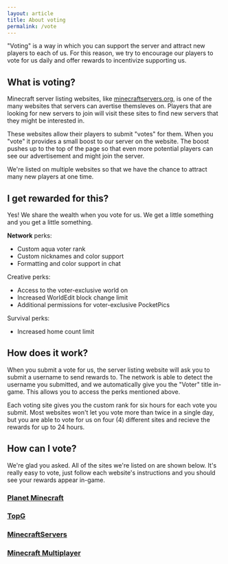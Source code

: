 ```yaml
---
layout: article
title: About voting
permalink: /vote
---
```


"Voting" is a way in which you can support the server and attract new players to each of us. For this reason, we try to encourage our players to vote for us daily and offer rewards to incentivize supporting us.

## What is voting?
Minecraft server listing websites, like [minecraftservers.org](https://minecraftservers.org/), is one of the many websites that servers can avertise themsleves on. Players that are looking for new servers to join will visit these sites to find new servers that they might be interested in. 

These websites allow their players to submit "votes" for them. When you "vote" it provides a small boost to our server on the website. The boost pushes up to the top of the page so that even more potential players can see our advertisement and might join the server. 

We're listed on multiple websites so that we have the chance to attract many new players at one time.

## I get rewarded for this?
Yes! We share the wealth when you vote for us. We get a little something and you get a little something.

**Network** perks:
* Custom aqua voter rank
* Custom nicknames and color support
* Formatting and color support in chat

<span class="creative">Creative</span> perks:
* Access to the voter-exclusive world on 
* Increased WorldEdit block change limit
* Additional permissions for voter-exclusive PocketPics

<span class="survival">Survival</span> perks:
* Increased home count limit

## How does it work?
When you submit a vote for us, the server listing website will ask you to submit a username to send rewards to. The network is able to detect the username you submitted, and we automatically give you the "Voter" title in-game. This allows you to access the perks mentioned above.

Each voting site gives you the custom rank for six hours for each vote you submit. Most websites won't let you vote more than twice in a single day, but you are able to vote for us on four (4) different sites and recieve the rewards for up to 24 hours.

## How can I vote?
We're glad you asked. All of the sites we're listed on are shown below. It's really easy to vote, just follow each website's instructions and you should see your rewards appear in-game.

<div class="grid-container">
  <div class="grid grid--py-3">
    <div class="cell cell--6">
        <div>
            <a href="{{ site.baseurl }}/pmc">
            <div class="card card--clickable">
                <div class="card__content">
                    <div class="card__header">
                        <h3>Planet Minecraft</h3>
                    </div>
                </div>
            </div>
            </a>
        </div>
    </div>
    <div class="cell cell--6">
        <div>
            <a href="{{ site.baseurl }}/topg">
            <div class="card card--clickable">
                <div class="card__content">
                    <div class="card__header">
                        <h3>TopG</h3>
                    </div>
                </div>
            </div>
            </a>
        </div>
    </div>
    <div class="cell cell--6">
        <div>
            <a href="{{ site.baseurl }}/mcs">
            <div class="card card--clickable">
                <div class="card__content">
                    <div class="card__header">
                        <h3>MinecraftServers</h3>
                    </div>
                </div>
            </div>
            </a>
        </div>
    </div>
    <div class="cell cell--6">
        <div>
            <a href="{{ site.baseurl }}/mcmp">
            <div class="card card--clickable">
                <div class="card__content">
                    <div class="card__header">
                        <h3>Minecraft Multiplayer</h3>
                    </div>
                </div>
            </div>
            </a>
        </div>
    </div>
  </div>
</div>